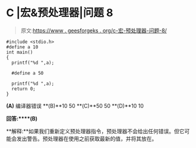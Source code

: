 # C |宏&预处理器|问题 8

> 原文:[https://www . geesforgeks . org/c-宏-预处理器-问题-8/](https://www.geeksforgeeks.org/c-macro-preprocessor-question-8/)

```
#include <stdio.h>
#define a 10
int main()
{
  printf("%d ",a);

  #define a 50

  printf("%d ",a);
  return 0;
}
```

**(A)** 编译器错误
**(B)**10 50
**(C)**50 50
**(D)**10 10

**回答:****(B)**

**解释:**如果我们重新定义预处理器指令，预处理器不会给出任何错误。但它可能会发出警告。预处理器在使用之前获取最新的值，并将其放在。